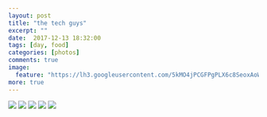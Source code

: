 ```yaml
---
layout: post
title: "the tech guys"
excerpt: ""
date:  2017-12-13 18:32:00
tags: [day, food]
categories: [photos]
comments: true
image:
  feature: "https://lh3.googleusercontent.com/5kMO4jPCGFPgPLX6c8SeoxAoW4Q8XInk4L_b51BmOpvwhDRmLD_o-5XQzzvb-Jryidoylfj_j3a06ALcC8d5k6CFAg-2QnwzUZYc_DX_de0dg3cJ2H2_hjM6ADdH3Q5L8N1V2h3lhvCqzOrrt0Y-0VTWsvJwTI6RHWwlzOiUzkiVO7-604PqrfxYvy0fxnLnrSyx8gprehdZAx84fYypTTe88R0MXgJhEI_nT8J_6ahHGRfNSIHf1vqB_RkurnLPX__sw2Qhsb9DBASljd58FuYkCMqXcjP6uH3ZuWdIIWpaDqXpOUFxi-p0kIKrk15F_G4VdYjHn8PlXqzQRU2BtBvFg9K5FltwAxwfyrCaqP9qr8ifrIVUkVgJ9NEK_JBNf1Q3IPRB6aw7PrU80iSaqDuB45f2MdZcphPtzI_Sfup_iQ3eVRwR1rpMwrkUtXUaianWjH_ikdOxC9ph5vJQ327dNyGBjpX4lk6fzJ1lvnYlBo4JOW66mlY-rXGIXSR1BtNz33oiGMJ-XCvJZ18LXJrZ77v-MMiETID7f6rIcTd92Gjld-L5dPCMWl1Ae2yFWdDCK9nxi5EdtyWOuD90L4yHUtcNo5ynYJ_mE0T2U7v1Hi2f4nNHxsZxXUYhR3wcNbExFFEZhfiOyQi0d022MUTlyP_T0pKr_Q=w1396-h932-no"
more: true
---
```


<img src="https://lh3.googleusercontent.com/Rft1c9O9TJcOn6UfqIf_Ophnf7QJi5e33Yj0Vi2-IiAvJdquWWaK12RP3kOelaNCFdLn2whzfUFT-k1p1Qot4PnpYuIhGIeoH7UoyMMfcIcA5qbXXjpXti2H2Dh49Uacpc86u4Qto71Tl3uu3l_68KyZc20I5oT0hRwGeBOKmt6ByTE8GuOEUtwtURnyglKzZ0SckjfuocWbLgw-YFnZZY_0p2JZY2G3H_DxKZQwr7ZjqYG-FpVQHKpC0Op1zFAqpDOYGdSpD7yyrF2vZqbKBeIOnelu0OIYCqG0YVUqbg0ytj2nyHOIuii3mEjS2xgwNUXBIxSY0sy9UWDR6Vsk2VaWrpMo8LtQLkxK7uMma2k8qHlKI1HGAKzRyq0n5CuS7SfHEsqNZXRvyCy8QZnnuKSmciH9-9mnEs5H-HAGPPqsDABvDQw4CbVFLhfkiOp8_x_wOtpac9ifpkdEQ3ks50uyCrhxAGsdXorD90W7w2vHiUZwJnCaBwEDVcl9XJ-BzZszPW6gHiBDTikMRWTP8RqX2iR1iJGFvMLUOI7XXnMIclYp_g3MASSwP8Lhr9jnSNtMqD2f2-10JQ9zW9LfHGdvJR-yDOT0RNkXO_P2pnmysvx6vG3lDNI7rOezM53nZwfatL4vRtOhS_amieAWt5cRQm5UKgQkYg=w1410-h942-no">

<img src="https://lh3.googleusercontent.com/AIMNXvzHqHobdmSsiSR4gQqh5PIDBIJezESNZbIqfXPZueFRPtqmSDSZYwv9cNk0w_uWtqaU1etedmrLpPiztGsKn_VTHJfPz2gP2AuHRG0bHJunCVqSTPR83v4yonbtfan8jLkIpSfw0mddXAMj0_Hz8iVXvJN_1MM-8j3tV6vYuYaeL-ibkFJNwShm7kI3PMyZcxmOVDvKcYHjWe5NbRJaIP_xlKFQID_PGQUAsTUCYjvcOjfvxosFFHrC9akmNeVfE2HM6ThRajOborv-Jf-u4G5AiZXsXw0qySlwXRgrnaJpfrI-KzzabVLawu1hGw4-EIgiw2hAMoamM4wR4eQuTMPI2KEGfqg4cPWcxmxorYEt1h4vDHD8fVowBqyDB-d6Ewi6nIB_CWDaxZTqd1EAUUbtMkZkUILH_E7aJyAAhSQWTqFpzrvsiAUFkeiL5cSOvCxQ-8mljjhNqqjuwSgrKxAVJZ0JeKQbQEMpHHXbzS9t1CVl_LU-Oub1nb1y2PFBxENlGVKWfwvoPJDTw5_YDzzk1S7TGe_34wzvl2-sBOm-Qf1MacsThpIRDRbzxHH50gecGNDjWpg7ORKdARsDNDmmYDfE-Rc1YzCfTh4uZ0y7G6g3-j_pm3wMUIKvAnSuAYZ_LXIXcQ8rhunrNQLht6dmxQTjxw=w1396-h932-no">

<img src="https://lh3.googleusercontent.com/E2e2MbKTt4v4E3PfodD8E_nJR2CF2JNKYDO1u8xH980FlouD3mvKHsArDrFxTtLP76nfo3mNQIIBbneSk-OE3suMfxgSAVPgH2Glm461UZQsCNNwKZiTGFkNOFaPRRT_k4TeYpN1mF4ZODSWCtseaRFkMcb08YG9ENK9WhbIUt2ceauQDX_HscI0H2XxFZSmgCWiG2Non_iH8BC-xCGuU4NFhUZnfev7kIrwSJkNOm0btrMEt3c67ctkv9gVP9sPKD6yC5R9Vxg3fMQ5ZuuNFB5GeUWnmqJEk8_6gNOuAg-PzuV1lSuM3I74T-ab0obEKqD5mKKwgz43ZZcc_t_Nch3MOl1tISvf2Orc3tb_tCFQ_5CH5CiL7zhXk99THluY433u_8PnC1RIhMxMy_RTyo2hQWz_YLJNeO3gYSekXcKZfHrMvQN5PYLUbjLIFONWSsuw5lEAlhNl-PidZw_iXQ2PcrRO8BEVEOzPqbVEoNd9saXPCq8PapvEf8ZvgnWoHR_S2Iv3XT1tmn5LqwQR4kdypdA0u3OGVvMa_yu0yzJl-xM25nciYBsOFqhkgBQNUx_LHG0rMao-A8zZgjHX-MrC-PqZnRSrnJM4YYD3mM6-1CIx0Nw3M2jy81M7m-VCmQMD6-J8VTcJzby2cYHCuGzcC3zdtJpg0g=w1396-h932-no">

<img src="https://lh3.googleusercontent.com/V_7EBQOxXEZyTILoZB_I07pH0SsIvaxOmRVxVd5p1Ac3YXBdm3mHDjKNeNoC-GsUQxV_X7Dhx4_u1C6wVGrXi51PH2rK8pW43zXLpzixOno3npVlaM5kS6_BvdZoOHmv5kwL3xrNVlgel3r282kYtodnzO6YLMFngLFPy2W3taBOakq2aiTGMr_zZ5Pn-mOOs_VosiBnoLi-6j5deALZTOMiR9hb9Q7NjNuguSoi2zE426rF0lUtAbda4nZwYhkkIdCSt3bkp-dxSvqkL_9qH08xKMYrrs5ORI0AVaVHGpXUgaNFVt3Wvwu0XjCo3yRDaUAhgC3KFIZPG9qwIUpBsgJQ3j_wkyWTvkB2lLDBhaEqUa8czRl49Av8fl-qeoaT4qcWx4O1mTBmwMkV_-r7v-Q7nOqkJG_mat11F8HCXFo0xKgNLfjEkfIaNTf9GSMFljALLq2szebtb2JINdLkKWDSM5HfDi48uEZcybKYjSGheqnqMOD_jjc53i8FG8iIzTNMVxcMVY8bp_R-CrULeZoujcX7Pe8vSFfORTgpruOkGnMQoPjUGFuxzUGQ20dagFvI2qe7oLwHEk33bKglN69lihax3Hg73X4iqOgunri29OR6ExWtxG64ZmMp9pIMLQkaeetvEg7qV5p3AsojVay1fTpb5YZGTg=w1396-h932-no">

<img src="https://lh3.googleusercontent.com/hNAynyLhtLd3OcLfvkuJF-HHzDdlAphEHSU1W9c5Cru4g3pElYbxpZMWSK9aDNTpxN0rxasxqkgtyoVmiDAZVm8FNrsY2-UEZO9fif2MEGaeJvcbzPp6YxcSMi_omx2bZNyRHdopWGcTD4OwwxwGOBAxX4W-ulhhSUOKQ-MgEIuT0D_VYMMUEkCZksjqwV5Da90kTHkhkZB55h1yVoKC1-gtoM8dy0iS-pLmKgZeb77lQ4xPFz_jgcwPlncLssznDxQJgVIIRQjpE7uChUVuRoxttQ1fmjn5E3TjO4jKOFpHpq7Tk8Sbhgays6Zf40TvBbXBkpmkljbi6wyMTQdaVQm1bWeHmGXdDWSfA9dJqSo53j4XyFRGuViaAd465IvwmiFcsJ-_CQWkXrp-FXwr0cWRh68unr2eBvzNGm3m612D8SFfDO_NJGc5qfLQDWJfFNuAm-ufHvGe1sTecUu7ITouu8-OCEPW55DLhIdbGYy48bHQLPKbFD6qDt_t-FG6VJDt8SpkeY6-Brjl42Z6zWuLBz8TvxolCe9O0tOhBdBzSvI8Jr5KVbqPCLGafRrhF_kXQg5aF_GC4sZQs1npYxHcPm8kYqnEH1x6prF_Z6MmJl75aJaHtT0CYwuvkHb1MWNopidVaBrUK_Sezffrnx7ZsPizLrb5zw=w1410-h942-no">